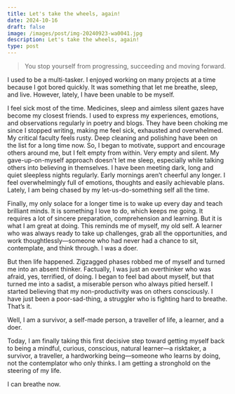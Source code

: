 ```yaml
---
title: Let's take the wheels, again!
date: 2024-10-16
draft: false
image: /images/post/img-20240923-wa0041.jpg
description: Let's take the wheels, again!
type: post
---
```

> You stop yourself from progressing, succeeding and moving forward.

I used to be a multi-tasker. I enjoyed working on many projects at a time because I got bored quickly. It was something that let me breathe, sleep, and live. However, lately, I have been unable to be myself.

I feel sick most of the time. Medicines, sleep and aimless silent gazes have become my closest friends. I used to express my experiences, emotions, and observations regularly in poetry and blogs. They have been choking me since I stopped writing, making me feel sick, exhausted and overwhelmed. My critical faculty feels rusty. Deep cleaning and polishing have been on the list for a long time now. So, I began to motivate, support and encourage others around me, but I felt empty from within. Very empty and silent. My gave-up-on-myself approach doesn't let me sleep, especially while talking others into believing in themselves. I have been meeting dark, long and quiet sleepless nights regularly. Early mornings aren’t cheerful any longer. I feel overwhelmingly full of emotions, thoughts and easily achievable plans. Lately, I am being chased by my let-us-do-something self all the time.

Finally, my only solace for a longer time is to wake up every day and teach brilliant minds. It is something I love to do, which keeps me going. It requires a lot of sincere preparation, comprehension and learning. But it is what I am great at doing. This reminds me of myself, my old self. A learner who was always ready to take up challenges, grab all the opportunities, and work thoughtlessly—someone who had never had a chance to sit, contemplate, and think through. I was a doer.

But then life happened. Zigzagged phases robbed me of myself and turned me into an absent thinker. Factually, I was just an overthinker who was afraid, yes, terrified, of doing. I began to feel bad about myself, but that turned me into a sadist, a miserable person who always pitied herself. I started believing that my non-productivity was on others consciously. I have just been a poor-sad-thing, a struggler who is fighting hard to breathe. That’s it.

Well, I am a survivor, a self-made person, a traveller of life, a learner, and a doer. 

Today, I am finally taking this first decisive step toward getting myself back to being a mindful, curious, conscious, natural learner—a risktaker, a survivor, a traveller, a hardworking being—someone who learns by doing, not the contemplator who only thinks. I am getting a stronghold on the steering of my life. 

I can breathe now.
